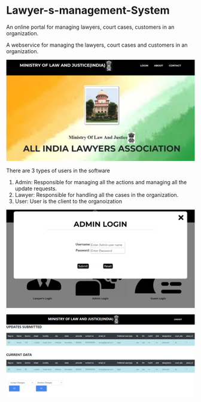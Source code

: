 # Lawyer-s-management-System
An online portal for managing lawyers, court cases, customers in an organization.


A webservice for managing the lawyers, court cases and customers in an organization.

![ScreenShot](img/home.png)

There are 3 types of users in the software 
1. Admin: Responsible for managing all the actions and managing all the update requests.
2. Lawyer: Responsible for handling all the cases in the organization.
3. User: User is the client to the organoization

![ScreenShot](img/login-admin.png)

![ScreenShot](img/display-img.png)
